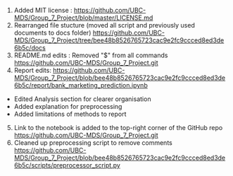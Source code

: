 1. Added MIT license : https://github.com/UBC-MDS/Group_7_Project/blob/master/LICENSE.md
2. Rearranged file stucture (moved all script and previously used documents to docs folder) https://github.com/UBC-MDS/Group_7_Project/tree/bee48b8526765723cac9e2fc9ccced8ed3de6b5c/docs 
3. README.md edits : Removed "$" from all commands https://github.com/UBC-MDS/Group_7_Project.git
4. Report edits: https://github.com/UBC-MDS/Group_7_Project/blob/bee48b8526765723cac9e2fc9ccced8ed3de6b5c/report/bank_marketing_prediction.ipynb 
  - Edited Analysis section for clearer organisation
  - Added explanation for preprocessing
  - Added limitations of methods to report
5. Link to the notebook is added to the top-right corner of the GitHub repo https://github.com/UBC-MDS/Group_7_Project.git
6. Cleaned up preprocessing script to remove comments https://github.com/UBC-MDS/Group_7_Project/blob/bee48b8526765723cac9e2fc9ccced8ed3de6b5c/scripts/preprocessor_script.py
